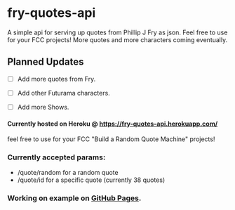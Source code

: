 # fry-quotes-api

A simple api for serving up quotes from Phillip J Fry as json. Feel free to use for your FCC projects! More quotes and more characters coming eventually. 

## Planned Updates
- [ ] Add more quotes from Fry.
- [ ] Add other Futurama characters.
- [ ] Add more Shows.


#### Currently hosted on Heroku @ https://fry-quotes-api.herokuapp.com/
feel free to use for your FCC "Build a Random Quote Machine" projects!

### Currently accepted params:
* /quote/random for a random quote
* /quote/id for a specific quote (currently 38 quotes)

### Working on example on [GitHub Pages](http://sphen.github.io/fryQuotes/index.html).
